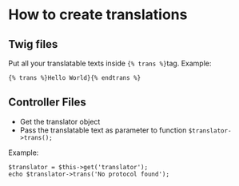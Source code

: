How to create translations
=================================================================

Twig files
----------

Put all your translatable texts inside `{% trans %}`tag. Example:
```
{% trans %}Hello World}{% endtrans %}
```

Controller Files
----------------

- Get the translator object
- Pass the translatable text as parameter to function `$translator->trans();`

Example:
```
$translator = $this->get('translator');
echo $translator->trans('No protocol found');
```


